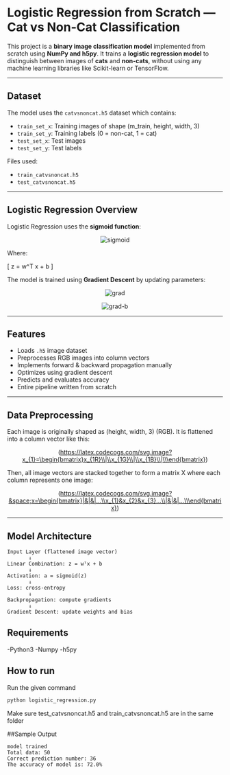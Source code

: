 # Logistic Regression from Scratch — Cat vs Non-Cat Classification

This project is a **binary image classification model** implemented from scratch using **NumPy and h5py**. It trains a **logistic regression model** to distinguish between images of **cats** and **non-cats**, without using any machine learning libraries like Scikit-learn or TensorFlow.

---

## Dataset

The model uses the `catvsnoncat.h5` dataset which contains:
- `train_set_x`: Training images of shape (m_train, height, width, 3)
- `train_set_y`: Training labels (0 = non-cat, 1 = cat)
- `test_set_x`: Test images
- `test_set_y`: Test labels

Files used:
- `train_catvsnoncat.h5`
- `test_catvsnoncat.h5`

---

## Logistic Regression Overview

Logistic Regression uses the **sigmoid function**:

<div align="center">

![sigmoid](https://latex.codecogs.com/svg.image?\Large&space;\sigma(z)&space;=&space;\frac{1}{1&plus;e^{-z}})

</div>

Where:

\[
z = w^T x + b
\]

The model is trained using **Gradient Descent** by updating parameters:

<div align="center">

![grad](https://latex.codecogs.com/svg.image?\Large&space;w:=w-\alpha\cdot\frac{1}{m}\cdot\sum_{i=1}^{m}(a^{(i)}-y^{(i)})x^{(i)})

![grad-b](https://latex.codecogs.com/svg.image?\Large&space;b:=b-\alpha\cdot\frac{1}{m}\cdot\sum_{i=1}^{m}(a^{(i)}-y^{(i)}))

</div>

---

## Features

- Loads `.h5` image dataset
- Preprocesses RGB images into column vectors
- Implements forward & backward propagation manually
- Optimizes using gradient descent
- Predicts and evaluates accuracy
- Entire pipeline written from scratch

---

## Data Preprocessing
Each image is originally shaped as (height, width, 3) (RGB). It is flattened into a column vector like this:
<div align="center">

(https://latex.codecogs.com/svg.image?x_{1}=\begin{bmatrix}x_{1R}\\|\\x_{1G}\\|\\x_{1B}\\|\\\end{bmatrix})

</div>

Then, all image vectors are stacked together to form a matrix X where each column represents one image:
<div align="center">

(https://latex.codecogs.com/svg.image?&space;x=\begin{bmatrix}|&|&|...\\x_{1}&x_{2}&x_{3}...\\|&|&|...\\\end{bmatrix})
</div>

---

## Model Architecture

```plaintext
Input Layer (flattened image vector)
       ↓
Linear Combination: z = wᵀx + b
       ↓
Activation: a = sigmoid(z)
       ↓
Loss: cross-entropy
       ↓
Backpropagation: compute gradients
       ↓
Gradient Descent: update weights and bias
```

## Requirements
-Python3
-Numpy
-h5py

## How to run
Run the given command
```Bash
python logistic_regression.py
```
Make sure test_catvsnoncat.h5 and train_catvsnoncat.h5 are in the same folder

##Sample Output
```plaintext
model trained
Total data: 50
Correct prediction number: 36
The accuracy of model is: 72.0%
```





